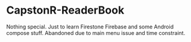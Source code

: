 # CapstonR-ReaderBook

Nothing special. Just to learn Firestone Firebase and some Android compose stuff.
Abandoned due to main menu issue and time constraint.
